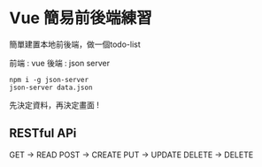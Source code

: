 # Vue 簡易前後端練習
簡單建置本地前後端，做一個todo-list

前端 : vue
後端 : json server

```
npm i -g json-server
json-server data.json
```

先決定資料，再決定畫面 !

## RESTful APi
GET    -> READ
POST   -> CREATE
PUT    -> UPDATE
DELETE -> DELETE
